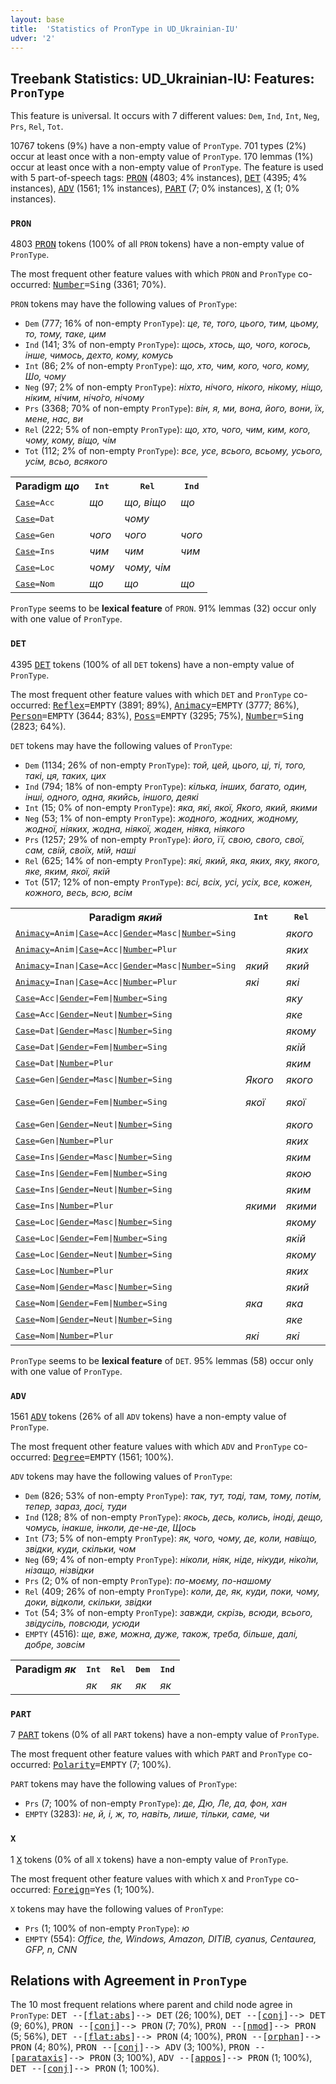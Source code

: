 ```yaml
---
layout: base
title:  'Statistics of PronType in UD_Ukrainian-IU'
udver: '2'
---
```


## Treebank Statistics: UD_Ukrainian-IU: Features: `PronType`

This feature is universal.
It occurs with 7 different values: `Dem`, `Ind`, `Int`, `Neg`, `Prs`, `Rel`, `Tot`.

10767 tokens (9%) have a non-empty value of `PronType`.
701 types (2%) occur at least once with a non-empty value of `PronType`.
170 lemmas (1%) occur at least once with a non-empty value of `PronType`.
The feature is used with 5 part-of-speech tags: <tt><a href="uk_iu-pos-PRON.html">PRON</a></tt> (4803; 4% instances), <tt><a href="uk_iu-pos-DET.html">DET</a></tt> (4395; 4% instances), <tt><a href="uk_iu-pos-ADV.html">ADV</a></tt> (1561; 1% instances), <tt><a href="uk_iu-pos-PART.html">PART</a></tt> (7; 0% instances), <tt><a href="uk_iu-pos-X.html">X</a></tt> (1; 0% instances).

### `PRON`

4803 <tt><a href="uk_iu-pos-PRON.html">PRON</a></tt> tokens (100% of all `PRON` tokens) have a non-empty value of `PronType`.

The most frequent other feature values with which `PRON` and `PronType` co-occurred: <tt><a href="uk_iu-feat-Number.html">Number</a></tt><tt>=Sing</tt> (3361; 70%).

`PRON` tokens may have the following values of `PronType`:

* `Dem` (777; 16% of non-empty `PronType`): <em>це, те, того, цього, тим, цьому, то, тому, таке, цим</em>
* `Ind` (141; 3% of non-empty `PronType`): <em>щось, хтось, що, чого, когось, інше, чимось, дехто, кому, комусь</em>
* `Int` (86; 2% of non-empty `PronType`): <em>що, хто, чим, кого, чого, кому, Шо, чому</em>
* `Neg` (97; 2% of non-empty `PronType`): <em>ніхто, нічого, нікого, нікому, ніщо, ніким, нічим, нічо́го, нічому</em>
* `Prs` (3368; 70% of non-empty `PronType`): <em>він, я, ми, вона, його, вони, їх, мене, нас, ви</em>
* `Rel` (222; 5% of non-empty `PronType`): <em>що, хто, чого, чим, ким, кого, чому, кому, віщо, чім</em>
* `Tot` (112; 2% of non-empty `PronType`): <em>все, усе, всього, всьому, усього, усім, всьо, всякого</em>

<table>
  <tr><th>Paradigm <i>що</i></th><th><tt>Int</tt></th><th><tt>Rel</tt></th><th><tt>Ind</tt></th></tr>
  <tr><td><tt><tt><a href="uk_iu-feat-Case.html">Case</a></tt><tt>=Acc</tt></tt></td><td><em>що</em></td><td><em>що, віщо</em></td><td><em>що</em></td></tr>
  <tr><td><tt><tt><a href="uk_iu-feat-Case.html">Case</a></tt><tt>=Dat</tt></tt></td><td></td><td><em>чому</em></td><td></td></tr>
  <tr><td><tt><tt><a href="uk_iu-feat-Case.html">Case</a></tt><tt>=Gen</tt></tt></td><td><em>чого</em></td><td><em>чого</em></td><td><em>чого</em></td></tr>
  <tr><td><tt><tt><a href="uk_iu-feat-Case.html">Case</a></tt><tt>=Ins</tt></tt></td><td><em>чим</em></td><td><em>чим</em></td><td><em>чим</em></td></tr>
  <tr><td><tt><tt><a href="uk_iu-feat-Case.html">Case</a></tt><tt>=Loc</tt></tt></td><td><em>чому</em></td><td><em>чому, чім</em></td><td></td></tr>
  <tr><td><tt><tt><a href="uk_iu-feat-Case.html">Case</a></tt><tt>=Nom</tt></tt></td><td><em>що</em></td><td><em>що</em></td><td><em>що</em></td></tr>
</table>

`PronType` seems to be **lexical feature** of `PRON`. 91% lemmas (32) occur only with one value of `PronType`.

### `DET`

4395 <tt><a href="uk_iu-pos-DET.html">DET</a></tt> tokens (100% of all `DET` tokens) have a non-empty value of `PronType`.

The most frequent other feature values with which `DET` and `PronType` co-occurred: <tt><a href="uk_iu-feat-Reflex.html">Reflex</a></tt><tt>=EMPTY</tt> (3891; 89%), <tt><a href="uk_iu-feat-Animacy.html">Animacy</a></tt><tt>=EMPTY</tt> (3777; 86%), <tt><a href="uk_iu-feat-Person.html">Person</a></tt><tt>=EMPTY</tt> (3644; 83%), <tt><a href="uk_iu-feat-Poss.html">Poss</a></tt><tt>=EMPTY</tt> (3295; 75%), <tt><a href="uk_iu-feat-Number.html">Number</a></tt><tt>=Sing</tt> (2823; 64%).

`DET` tokens may have the following values of `PronType`:

* `Dem` (1134; 26% of non-empty `PronType`): <em>той, цей, цього, ці, ті, того, такі, ця, таких, цих</em>
* `Ind` (794; 18% of non-empty `PronType`): <em>кілька, інших, багато, один, інші, одного, одна, якийсь, іншого, деякі</em>
* `Int` (15; 0% of non-empty `PronType`): <em>яка, які, якої, Якого, який, якими</em>
* `Neg` (53; 1% of non-empty `PronType`): <em>жодного, жодних, жодному, жодної, ніяких, жодна, ніякої, жоден, ніяка, ніякого</em>
* `Prs` (1257; 29% of non-empty `PronType`): <em>його, її, свою, свого, свої, сам, свій, своїх, мій, наші</em>
* `Rel` (625; 14% of non-empty `PronType`): <em>які, який, яка, яких, яку, якого, яке, яким, якої, якій</em>
* `Tot` (517; 12% of non-empty `PronType`): <em>всі, всіх, усі, усіх, все, кожен, кожного, весь, всю, всім</em>

<table>
  <tr><th>Paradigm <i>який</i></th><th><tt>Int</tt></th><th><tt>Rel</tt></th><th><tt>Ind</tt></th></tr>
  <tr><td><tt><tt><a href="uk_iu-feat-Animacy.html">Animacy</a></tt><tt>=Anim</tt>|<tt><a href="uk_iu-feat-Case.html">Case</a></tt><tt>=Acc</tt>|<tt><a href="uk_iu-feat-Gender.html">Gender</a></tt><tt>=Masc</tt>|<tt><a href="uk_iu-feat-Number.html">Number</a></tt><tt>=Sing</tt></tt></td><td></td><td><em>якого</em></td><td></td></tr>
  <tr><td><tt><tt><a href="uk_iu-feat-Animacy.html">Animacy</a></tt><tt>=Anim</tt>|<tt><a href="uk_iu-feat-Case.html">Case</a></tt><tt>=Acc</tt>|<tt><a href="uk_iu-feat-Number.html">Number</a></tt><tt>=Plur</tt></tt></td><td></td><td><em>яких</em></td><td></td></tr>
  <tr><td><tt><tt><a href="uk_iu-feat-Animacy.html">Animacy</a></tt><tt>=Inan</tt>|<tt><a href="uk_iu-feat-Case.html">Case</a></tt><tt>=Acc</tt>|<tt><a href="uk_iu-feat-Gender.html">Gender</a></tt><tt>=Masc</tt>|<tt><a href="uk_iu-feat-Number.html">Number</a></tt><tt>=Sing</tt></tt></td><td><em>який</em></td><td><em>який</em></td><td><em>який</em></td></tr>
  <tr><td><tt><tt><a href="uk_iu-feat-Animacy.html">Animacy</a></tt><tt>=Inan</tt>|<tt><a href="uk_iu-feat-Case.html">Case</a></tt><tt>=Acc</tt>|<tt><a href="uk_iu-feat-Number.html">Number</a></tt><tt>=Plur</tt></tt></td><td><em>які</em></td><td><em>які</em></td><td><em>які</em></td></tr>
  <tr><td><tt><tt><a href="uk_iu-feat-Case.html">Case</a></tt><tt>=Acc</tt>|<tt><a href="uk_iu-feat-Gender.html">Gender</a></tt><tt>=Fem</tt>|<tt><a href="uk_iu-feat-Number.html">Number</a></tt><tt>=Sing</tt></tt></td><td></td><td><em>яку</em></td><td></td></tr>
  <tr><td><tt><tt><a href="uk_iu-feat-Case.html">Case</a></tt><tt>=Acc</tt>|<tt><a href="uk_iu-feat-Gender.html">Gender</a></tt><tt>=Neut</tt>|<tt><a href="uk_iu-feat-Number.html">Number</a></tt><tt>=Sing</tt></tt></td><td></td><td><em>яке</em></td><td></td></tr>
  <tr><td><tt><tt><a href="uk_iu-feat-Case.html">Case</a></tt><tt>=Dat</tt>|<tt><a href="uk_iu-feat-Gender.html">Gender</a></tt><tt>=Masc</tt>|<tt><a href="uk_iu-feat-Number.html">Number</a></tt><tt>=Sing</tt></tt></td><td></td><td><em>якому</em></td><td></td></tr>
  <tr><td><tt><tt><a href="uk_iu-feat-Case.html">Case</a></tt><tt>=Dat</tt>|<tt><a href="uk_iu-feat-Gender.html">Gender</a></tt><tt>=Fem</tt>|<tt><a href="uk_iu-feat-Number.html">Number</a></tt><tt>=Sing</tt></tt></td><td></td><td><em>якій</em></td><td></td></tr>
  <tr><td><tt><tt><a href="uk_iu-feat-Case.html">Case</a></tt><tt>=Dat</tt>|<tt><a href="uk_iu-feat-Number.html">Number</a></tt><tt>=Plur</tt></tt></td><td></td><td><em>яким</em></td><td></td></tr>
  <tr><td><tt><tt><a href="uk_iu-feat-Case.html">Case</a></tt><tt>=Gen</tt>|<tt><a href="uk_iu-feat-Gender.html">Gender</a></tt><tt>=Masc</tt>|<tt><a href="uk_iu-feat-Number.html">Number</a></tt><tt>=Sing</tt></tt></td><td><em>Якого</em></td><td><em>якого</em></td><td></td></tr>
  <tr><td><tt><tt><a href="uk_iu-feat-Case.html">Case</a></tt><tt>=Gen</tt>|<tt><a href="uk_iu-feat-Gender.html">Gender</a></tt><tt>=Fem</tt>|<tt><a href="uk_iu-feat-Number.html">Number</a></tt><tt>=Sing</tt></tt></td><td><em>якої</em></td><td><em>якої</em></td><td><em>будь-якої</em></td></tr>
  <tr><td><tt><tt><a href="uk_iu-feat-Case.html">Case</a></tt><tt>=Gen</tt>|<tt><a href="uk_iu-feat-Gender.html">Gender</a></tt><tt>=Neut</tt>|<tt><a href="uk_iu-feat-Number.html">Number</a></tt><tt>=Sing</tt></tt></td><td></td><td><em>якого</em></td><td></td></tr>
  <tr><td><tt><tt><a href="uk_iu-feat-Case.html">Case</a></tt><tt>=Gen</tt>|<tt><a href="uk_iu-feat-Number.html">Number</a></tt><tt>=Plur</tt></tt></td><td></td><td><em>яких</em></td><td><em>яких</em></td></tr>
  <tr><td><tt><tt><a href="uk_iu-feat-Case.html">Case</a></tt><tt>=Ins</tt>|<tt><a href="uk_iu-feat-Gender.html">Gender</a></tt><tt>=Masc</tt>|<tt><a href="uk_iu-feat-Number.html">Number</a></tt><tt>=Sing</tt></tt></td><td></td><td><em>яким</em></td><td></td></tr>
  <tr><td><tt><tt><a href="uk_iu-feat-Case.html">Case</a></tt><tt>=Ins</tt>|<tt><a href="uk_iu-feat-Gender.html">Gender</a></tt><tt>=Fem</tt>|<tt><a href="uk_iu-feat-Number.html">Number</a></tt><tt>=Sing</tt></tt></td><td></td><td><em>якою</em></td><td></td></tr>
  <tr><td><tt><tt><a href="uk_iu-feat-Case.html">Case</a></tt><tt>=Ins</tt>|<tt><a href="uk_iu-feat-Gender.html">Gender</a></tt><tt>=Neut</tt>|<tt><a href="uk_iu-feat-Number.html">Number</a></tt><tt>=Sing</tt></tt></td><td></td><td><em>яким</em></td><td></td></tr>
  <tr><td><tt><tt><a href="uk_iu-feat-Case.html">Case</a></tt><tt>=Ins</tt>|<tt><a href="uk_iu-feat-Number.html">Number</a></tt><tt>=Plur</tt></tt></td><td><em>якими</em></td><td><em>якими</em></td><td></td></tr>
  <tr><td><tt><tt><a href="uk_iu-feat-Case.html">Case</a></tt><tt>=Loc</tt>|<tt><a href="uk_iu-feat-Gender.html">Gender</a></tt><tt>=Masc</tt>|<tt><a href="uk_iu-feat-Number.html">Number</a></tt><tt>=Sing</tt></tt></td><td></td><td><em>якому</em></td><td></td></tr>
  <tr><td><tt><tt><a href="uk_iu-feat-Case.html">Case</a></tt><tt>=Loc</tt>|<tt><a href="uk_iu-feat-Gender.html">Gender</a></tt><tt>=Fem</tt>|<tt><a href="uk_iu-feat-Number.html">Number</a></tt><tt>=Sing</tt></tt></td><td></td><td><em>якій</em></td><td><em>якій</em></td></tr>
  <tr><td><tt><tt><a href="uk_iu-feat-Case.html">Case</a></tt><tt>=Loc</tt>|<tt><a href="uk_iu-feat-Gender.html">Gender</a></tt><tt>=Neut</tt>|<tt><a href="uk_iu-feat-Number.html">Number</a></tt><tt>=Sing</tt></tt></td><td></td><td><em>якому</em></td><td></td></tr>
  <tr><td><tt><tt><a href="uk_iu-feat-Case.html">Case</a></tt><tt>=Loc</tt>|<tt><a href="uk_iu-feat-Number.html">Number</a></tt><tt>=Plur</tt></tt></td><td></td><td><em>яких</em></td><td></td></tr>
  <tr><td><tt><tt><a href="uk_iu-feat-Case.html">Case</a></tt><tt>=Nom</tt>|<tt><a href="uk_iu-feat-Gender.html">Gender</a></tt><tt>=Masc</tt>|<tt><a href="uk_iu-feat-Number.html">Number</a></tt><tt>=Sing</tt></tt></td><td></td><td><em>який</em></td><td><em>який</em></td></tr>
  <tr><td><tt><tt><a href="uk_iu-feat-Case.html">Case</a></tt><tt>=Nom</tt>|<tt><a href="uk_iu-feat-Gender.html">Gender</a></tt><tt>=Fem</tt>|<tt><a href="uk_iu-feat-Number.html">Number</a></tt><tt>=Sing</tt></tt></td><td><em>яка</em></td><td><em>яка</em></td><td><em>яка</em></td></tr>
  <tr><td><tt><tt><a href="uk_iu-feat-Case.html">Case</a></tt><tt>=Nom</tt>|<tt><a href="uk_iu-feat-Gender.html">Gender</a></tt><tt>=Neut</tt>|<tt><a href="uk_iu-feat-Number.html">Number</a></tt><tt>=Sing</tt></tt></td><td></td><td><em>яке</em></td><td></td></tr>
  <tr><td><tt><tt><a href="uk_iu-feat-Case.html">Case</a></tt><tt>=Nom</tt>|<tt><a href="uk_iu-feat-Number.html">Number</a></tt><tt>=Plur</tt></tt></td><td><em>які</em></td><td><em>які</em></td><td></td></tr>
</table>

`PronType` seems to be **lexical feature** of `DET`. 95% lemmas (58) occur only with one value of `PronType`.

### `ADV`

1561 <tt><a href="uk_iu-pos-ADV.html">ADV</a></tt> tokens (26% of all `ADV` tokens) have a non-empty value of `PronType`.

The most frequent other feature values with which `ADV` and `PronType` co-occurred: <tt><a href="uk_iu-feat-Degree.html">Degree</a></tt><tt>=EMPTY</tt> (1561; 100%).

`ADV` tokens may have the following values of `PronType`:

* `Dem` (826; 53% of non-empty `PronType`): <em>так, тут, тоді, там, тому, потім, тепер, зараз, досі, туди</em>
* `Ind` (128; 8% of non-empty `PronType`): <em>якось, десь, колись, іноді, дещо, чомусь, інакше, інколи, де-не-де, Щось</em>
* `Int` (73; 5% of non-empty `PronType`): <em>як, чого, чому, де, коли, навіщо, звідки, куди, скільки, чом</em>
* `Neg` (69; 4% of non-empty `PronType`): <em>ніколи, ніяк, ніде, нікуди, ніко́ли, нізащо, нізвідки</em>
* `Prs` (2; 0% of non-empty `PronType`): <em>по-моєму, по-нашому</em>
* `Rel` (409; 26% of non-empty `PronType`): <em>коли, де, як, куди, поки, чому, доки, відколи, скільки, звідки</em>
* `Tot` (54; 3% of non-empty `PronType`): <em>завжди, скрізь, всюди, всього, звідусіль, повсюди, усюди</em>
* `EMPTY` (4516): <em>ще, вже, можна, дуже, також, треба, більше, далі, добре, зовсім</em>

<table>
  <tr><th>Paradigm <i>як</i></th><th><tt>Int</tt></th><th><tt>Rel</tt></th><th><tt>Dem</tt></th><th><tt>Ind</tt></th></tr>
  <tr><td><tt></tt></td><td><em>як</em></td><td><em>як</em></td><td><em>як</em></td><td><em>як</em></td></tr>
</table>

### `PART`

7 <tt><a href="uk_iu-pos-PART.html">PART</a></tt> tokens (0% of all `PART` tokens) have a non-empty value of `PronType`.

The most frequent other feature values with which `PART` and `PronType` co-occurred: <tt><a href="uk_iu-feat-Polarity.html">Polarity</a></tt><tt>=EMPTY</tt> (7; 100%).

`PART` tokens may have the following values of `PronType`:

* `Prs` (7; 100% of non-empty `PronType`): <em>де, Дю, Ле, да, фон, хан</em>
* `EMPTY` (3283): <em>не, й, і, ж, то, навіть, лише, тільки, саме, чи</em>

### `X`

1 <tt><a href="uk_iu-pos-X.html">X</a></tt> tokens (0% of all `X` tokens) have a non-empty value of `PronType`.

The most frequent other feature values with which `X` and `PronType` co-occurred: <tt><a href="uk_iu-feat-Foreign.html">Foreign</a></tt><tt>=Yes</tt> (1; 100%).

`X` tokens may have the following values of `PronType`:

* `Prs` (1; 100% of non-empty `PronType`): <em>ю</em>
* `EMPTY` (554): <em>Office, the, Windows, Amazon, DITIB, cyanus, Centaurea, GFP, n, CNN</em>

## Relations with Agreement in `PronType`

The 10 most frequent relations where parent and child node agree in `PronType`:
<tt>DET --[<tt><a href="uk_iu-dep-flat-abs.html">flat:abs</a></tt>]--> DET</tt> (26; 100%),
<tt>DET --[<tt><a href="uk_iu-dep-conj.html">conj</a></tt>]--> DET</tt> (9; 60%),
<tt>PRON --[<tt><a href="uk_iu-dep-conj.html">conj</a></tt>]--> PRON</tt> (7; 70%),
<tt>PRON --[<tt><a href="uk_iu-dep-nmod.html">nmod</a></tt>]--> PRON</tt> (5; 56%),
<tt>DET --[<tt><a href="uk_iu-dep-flat-abs.html">flat:abs</a></tt>]--> PRON</tt> (4; 100%),
<tt>PRON --[<tt><a href="uk_iu-dep-orphan.html">orphan</a></tt>]--> PRON</tt> (4; 80%),
<tt>PRON --[<tt><a href="uk_iu-dep-conj.html">conj</a></tt>]--> ADV</tt> (3; 100%),
<tt>PRON --[<tt><a href="uk_iu-dep-parataxis.html">parataxis</a></tt>]--> PRON</tt> (3; 100%),
<tt>ADV --[<tt><a href="uk_iu-dep-appos.html">appos</a></tt>]--> PRON</tt> (1; 100%),
<tt>DET --[<tt><a href="uk_iu-dep-conj.html">conj</a></tt>]--> PRON</tt> (1; 100%).

